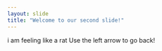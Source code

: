 ```yaml
---
layout: slide
title: "Welcome to our second slide!"
---
```

i am feeling like a rat
Use the left arrow to go back!
